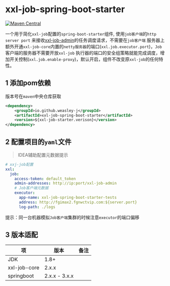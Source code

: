 # xxl-job-spring-boot-starter

[![Maven Central](https://img.shields.io/maven-central/v/io.github.weasley-j/xxl-job-spring-boot-starter)](https://search.maven.org/artifact/io.github.weasley-j/xxl-job-spring-boot-starter)

一个用于简化`xxl-job`配置的`spring-boot-starter`组件, 使用`job客户端`的`http server port`
来接收[xxl-job-admin](https://github.com/xuxueli/xxl-job/)的任务调度请求，不需要在`job客户端`
服务器上额外开通`xxl-job-core`内置的`netty服务器`的端口(`xxl.job.executor.port`)，`Job`客户端的服务器不需要开放`xxl-job`
执行器的端口的安全组策略就能完成调度，增加开关控制(`xxl.job.enable-proxy`)，默认开启，组件不改变原`xxl-job`的任何特性。

## 1 添加pom依赖

版本号在`maven`中央仓库获取

```xml
<dependency>
    <groupId>io.github.weasley-j</groupId>
    <artifactId>xxl-job-spring-boot-starter</artifactId>
    <version>${xxl-job-starter.verison}</version>
</dependency>
```

## 2 配置项目的`yaml`文件

> IDEA辅助配置元数据提示

```yaml
# xxj-job配置
xxl:
  job:
    access-token: default_token
    admin-addresses: http://ip:port/xxl-job-admin
    # Job客户端元数据
    executor:
      app-name: xxl-job-spring-boot-starter-tests
      address: http://fgimax2.fgnwctvip.com:${server.port}
      log-path: ./logs
```

提示：同一台机器模拟`Job客户端`集群的时候注意`executor`的端口偏移

## 3 版本适配

| 项            | 版本            | 备注 |
|--------------|---------------|----|
| JDK          | 1.8+          |    |
| xxl-job-core | 2.x.x         |    |
| springboot   | 2.x.x - 3.x.x |    |

